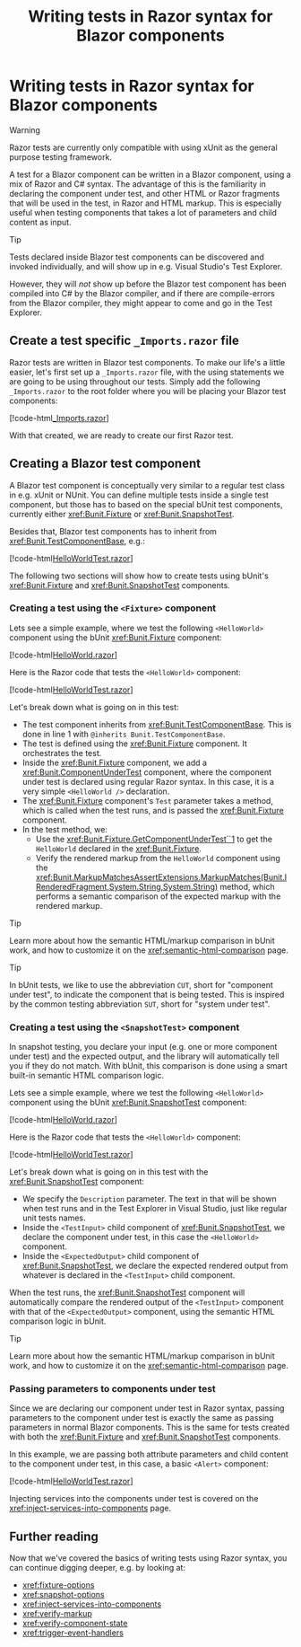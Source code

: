 ﻿---
uid: writing-razor-tests
title: Writing tests in Razor syntax for Blazor components
---

# Writing tests in Razor syntax for Blazor components

> [!WARNING]
> Razor tests are currently only compatible with using xUnit as the general purpose testing framework.

A test for a Blazor component can be written in a Blazor component, using a mix of Razor and C# syntax. The advantage of this is the familiarity in declaring the component under test, and other HTML or Razor fragments that will be used in the test, in Razor and HTML markup. This is especially useful when testing components that takes a lot of parameters and child content as input.

> [!TIP]
> Tests declared inside Blazor test components can be discovered and invoked individually, and will show up in e.g. Visual Studio's Test Explorer. 
> 
> However, they will _not_ show up before the Blazor test component has been compiled into C# by the Blazor compiler, and if there are compile-errors from the Blazor compiler, they might appear to come and go in the Test Explorer.

## Create a test specific `_Imports.razor` file

Razor tests are written in Blazor test components. To make our life's a little easier, let's first set up a `_Imports.razor` file, with the using statements we are going to be using throughout our tests. Simply add the following `_Imports.razor` to the root folder where you will be placing your Blazor test components:

[!code-html[_Imports.razor](../../samples/tests/razor/_Imports.razor#L3-)]

With that created, we are ready to create our first Razor test.

## Creating a Blazor test component

A Blazor test component is conceptually very similar to a regular test class in e.g. xUnit or NUnit. You can define multiple tests inside a single test component, but those has to based on the special bUnit test components, currently either <xref:Bunit.Fixture> or <xref:Bunit.SnapshotTest>. 

Besides that, Blazor test components has to inherit from  <xref:Bunit.TestComponentBase>, e.g.:

[!code-html[HelloWorldTest.razor](../../samples/tests/razor/HelloWorldTest.razor#L1)]

The following two sections will show how to create tests using bUnit's <xref:Bunit.Fixture> and <xref:Bunit.SnapshotTest> components.

### Creating a test using the `<Fixture>` component

Lets see a simple example, where we test the following `<HelloWorld>` component using the bUnit <xref:Bunit.Fixture> component:

[!code-html[HelloWorld.razor](../../samples/components/HelloWorld.razor)]

Here is the Razor code that tests the `<HelloWorld>` component:

[!code-html[HelloWorldTest.razor](../../samples/tests/razor/HelloWorldTest.razor#L1-L19)]

Let's break down what is going on in this test:

- The test component inherits from <xref:Bunit.TestComponentBase>. This is done in line 1 with `@inherits Bunit.TestComponentBase`.
- The test is defined using the <xref:Bunit.Fixture> component. It orchestrates the test.
- Inside the <xref:Bunit.Fixture> component, we add a <xref:Bunit.ComponentUnderTest> component, where the component under test is declared using regular Razor syntax. In this case, it is a very simple `<HelloWorld />` declaration.
- The <xref:Bunit.Fixture> component's `Test` parameter takes a method, which is called when the test runs, and is passed the <xref:Bunit.Fixture> component.
- In the test method, we:
  - Use the <xref:Bunit.Fixture.GetComponentUnderTest``1> to get the `HelloWorld` declared in the <xref:Bunit.Fixture>.
  - Verify the rendered markup from the `HelloWorld` component using the <xref:Bunit.MarkupMatchesAssertExtensions.MarkupMatches(Bunit.IRenderedFragment,System.String,System.String)> method, which performs a semantic comparison of the expected markup with the rendered markup.

> [!TIP]
> Learn more about how the semantic HTML/markup comparison in bUnit work, and how to customize it on the <xref:semantic-html-comparison> page.

> [!TIP]
> In bUnit tests, we like to use the abbreviation `CUT`, short for "component under test", to indicate the component that is being tested. This is inspired by the common testing abbreviation `SUT`, short for "system under test".

### Creating a test using the `<SnapshotTest>` component

In snapshot testing, you declare your input (e.g. one or more component under test) and the expected output, and the library will automatically tell you if they do not match. With bUnit, this comparison is done using a smart built-in semantic HTML comparison logic.

Lets see a simple example, where we test the following `<HelloWorld>` component using the bUnit <xref:Bunit.SnapshotTest> component:

[!code-html[HelloWorld.razor](../../samples/components/HelloWorld.razor)]

Here is the Razor code that tests the `<HelloWorld>` component:

[!code-html[HelloWorldTest.razor](../../samples/tests/razor/HelloWorldTest.razor#L21-L28)]

Let's break down what is going on in this test with the <xref:Bunit.SnapshotTest> component:

- We specify the `Description` parameter. The text in that will be shown when test runs and in the Test Explorer in Visual Studio, just like regular unit tests names.
- Inside the `<TestInput>` child component of <xref:Bunit.SnapshotTest>, we declare the component under test, in this case the `<HelloWorld>` component.
- Inside the `<ExpectedOutput>` child component of <xref:Bunit.SnapshotTest>, we declare the expected rendered output from whatever is declared in the `<TestInput>` child component.

When the test runs, the <xref:Bunit.SnapshotTest> component will automatically compare the rendered output of the `<TestInput>` component with that of the `<ExpectedOutput>` component, using the semantic HTML comparison logic in bUnit.

> [!TIP]
> Learn more about how the semantic HTML/markup comparison in bUnit work, and how to customize it on the <xref:semantic-html-comparison> page.

### Passing parameters to components under test

Since we are declaring our component under test in Razor syntax, passing parameters to the component under test is exactly the same as passing parameters in normal Blazor components. This is the same for tests created with both the <xref:Bunit.Fixture> and <xref:Bunit.SnapshotTest> components.

In this example, we are passing both attribute parameters and child content to the component under test, in this case, a basic `<Alert>` component:

[!code-html[HelloWorldTest.razor](../../samples/tests/razor/PassingParametersToComponents.razor#L3-L18)]

Injecting services into the components under test is covered on the <xref:inject-services-into-components> page.

## Further reading

Now that we've covered the basics of writing tests using Razor syntax, you can continue digging deeper, e.g. by looking at:

- <xref:fixture-options>
- <xref:snapshot-options>
- <xref:inject-services-into-components>
- <xref:verify-markup>
- <xref:verify-component-state>
- <xref:trigger-event-handlers>